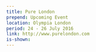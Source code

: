 ```yaml
---
title: Pure London
prepend: Upcoming Event
location: Olympia London
period: 24 - 26 July 2016
link: http://www.purelondon.com
is-shown: 
---
```



